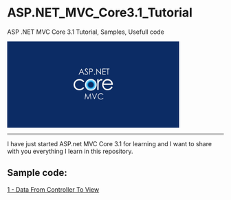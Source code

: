 # ASP.NET_MVC_Core3.1_Tutorial
ASP .NET MVC Core 3.1 Tutorial, Samples, Usefull code

<img width="400"  alt="ASP.NET MVC Core 3.1 Tutorial" align="middle" src="https://github.com/mahmood-ghaem/ASP.NET_MVC_Core3.1_Tutorial/blob/master/asp_repo.png" />
<hr>
I have just started ASP.net MVC Core 3.1 for learning and I want to share with you everything I learn in this repository.


<br>

## Sample code:

[1 - Data From Controller To View](https://github.com/mahmood-ghaem/ASP.NET_MVC_Core3.1_Tutorial/wiki/01-Data-From-Controller-To-View)
